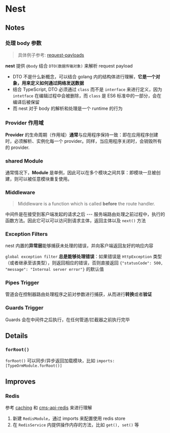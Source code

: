 # Nest



## Notes



### 处理 body 参数

> 具体例子参考: [request-payloads](https://docs.nestjs.com/controllers#request-payloads)

**nest** 提供 `@body` 结合 `DTO(数据传输对象)` 来解析 request payload

- DTO 不是什么新概念，可以结合 golang 内的结构体进行理解，**它是一个对象，用来定义如何通过网络发送数据**
- 结合 TypeScript, DTO 必须通过 `class` 而不是 `interface` 来进行定义，因为 `intetface` 在编辑过程中会被删除，而 `class` 是 ES6 标准中的一部分，会在编译后被保留
- 而 nest 对于 body 的解析和处理是一个 runtime 的行为



### Provider 作用域

**Provider** 的生命周期（作用域）**通常**与应用程序保持一致：即在应用程序创建时，必须解析、实例化每一个 provider。同样，当应用程序关闭时，会销毁所有的 provider.



### shared Module 

通常情况下，**Module** 是单例，因此可以在多个模块之间共享：即模块一旦被创建，则可以被任意模块重复使用。



### Middleware

> Middleware is a function which is called **before** the route handler.

中间件是在接受到客户端发起的请求之后 --- 服务端路由处理之前过程中，执行的函数方法。因此它可以可以访问到请求主体，返回主体以及 `next()` 方法



### Exception Filters

nest 内置的**异常层**能够捕获未处理的错误，并向客户端返回友好的响应内容

`global exception filter` **总是能够处理错误**：如果错误是 `HttpException` 类型（或者继承至该类型），则返回相应的错误，否则直接返回 `{"statusCode": 500, "message": "Internal server error"}` 的默认值



### Pipes Trigger

管道会在控制器路由处理程序之前对参数进行捕获，从而进行**转换**或者**验证**



### Guards Trigger

Guards 会在中间件之后执行，在任何管道/拦截器之前执行完毕



## Details

### `forRoot()`

`forRoot()` 可以同步/异步返回加载模块，比如 `imports: [TypeOrmModule.forRoot()]`



## Improves

### Redis

参考 [caching](https://docs.nestjs.com/techniques/caching) 和 [cms-api-redis](https://github.com/Y-lonelY/cms-apis/tree/master/src/redis) 来进行理解

1. 新建 `RedisModule`，通过 imports 来配置使用 redis store
2. 在 `RedisService` 内提供操作内存的方法，比如 `get(), set()` 等



